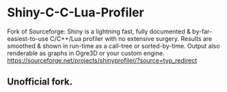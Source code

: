# Shiny-C-C-Lua-Profiler
Fork of Sourceforge: Shiny is a lightning fast, fully documented &amp; by-far-easiest-to-use C/C++/Lua profiler with no extensive surgery. Results are smoothed &amp; shown in run-time as a call-tree or sorted-by-time. Output also renderable as graphs in Ogre3D or your custom engine. https://sourceforge.net/projects/shinyprofiler/?source=typ_redirect

## Unofficial fork.
